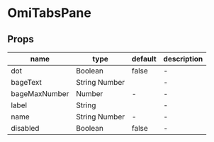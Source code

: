 # OmiTabsPane

## Props

| name          | type          | default | description |
| ------------- | ------------- | ------- | ----------- |
| dot           | Boolean       | false   | -           |
| bageText      | String Number |         | -           |
| bageMaxNumber | Number        | -       | -           |
| label         | String        |         | -           |
| name          | String Number | -       | -           |
| disabled      | Boolean       | false   | -           |
